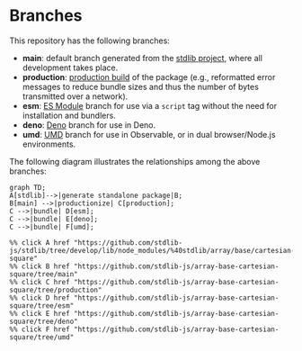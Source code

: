 <!--

@license Apache-2.0

Copyright (c) 2022 The Stdlib Authors.

Licensed under the Apache License, Version 2.0 (the "License");
you may not use this file except in compliance with the License.
You may obtain a copy of the License at

    http://www.apache.org/licenses/LICENSE-2.0

Unless required by applicable law or agreed to in writing, software
distributed under the License is distributed on an "AS IS" BASIS,
WITHOUT WARRANTIES OR CONDITIONS OF ANY KIND, either express or implied.
See the License for the specific language governing permissions and
limitations under the License.

-->

# Branches

This repository has the following branches:

-   **main**: default branch generated from the [stdlib project][stdlib-url], where all development takes place.
-   **production**: [production build][production-url] of the package (e.g., reformatted error messages to reduce bundle sizes and thus the number of bytes transmitted over a network).
-   **esm**: [ES Module][esm-url] branch for use via a `script` tag without the need for installation and bundlers.
-   **deno**: [Deno][deno-url] branch for use in Deno.
-   **umd**: [UMD][umd-url] branch for use in Observable, or in dual browser/Node.js environments.

The following diagram illustrates the relationships among the above branches:

```mermaid
graph TD;
A[stdlib]-->|generate standalone package|B;
B[main] -->|productionize| C[production];
C -->|bundle| D[esm];
C -->|bundle| E[deno];
C -->|bundle| F[umd];

%% click A href "https://github.com/stdlib-js/stdlib/tree/develop/lib/node_modules/%40stdlib/array/base/cartesian-square"
%% click B href "https://github.com/stdlib-js/array-base-cartesian-square/tree/main"
%% click C href "https://github.com/stdlib-js/array-base-cartesian-square/tree/production"
%% click D href "https://github.com/stdlib-js/array-base-cartesian-square/tree/esm"
%% click E href "https://github.com/stdlib-js/array-base-cartesian-square/tree/deno"
%% click F href "https://github.com/stdlib-js/array-base-cartesian-square/tree/umd"
```

[stdlib-url]: https://github.com/stdlib-js/stdlib/tree/develop/lib/node_modules/%40stdlib/array/base/cartesian-square
[production-url]: https://github.com/stdlib-js/array-base-cartesian-square/tree/production
[deno-url]: https://github.com/stdlib-js/array-base-cartesian-square/tree/deno
[umd-url]: https://github.com/stdlib-js/array-base-cartesian-square/tree/umd
[esm-url]: https://github.com/stdlib-js/array-base-cartesian-square/tree/esm
